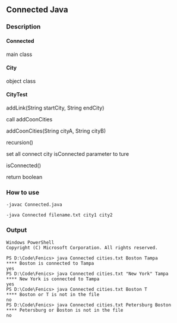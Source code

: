 ## Connected Java

### Description

#### Connected
main class 


#### City
object class

#### CityTest
addLink(String startCity, String endCity)

call addCoonCities

addCoonCities(String cityA, String cityB)


recursion()

set all connect city isConnected parameter to ture

isConnected()

return boolean 

### How to use
```
-javac Connected.java

-java Connected filename.txt city1 city2
```

### Output

```
Windows PowerShell
Copyright (C) Microsoft Corporation. All rights reserved.

PS D:\Code\Fenics> java Connected cities.txt Boston Tampa
**** Boston is connected to Tampa
yes
PS D:\Code\Fenics> java Connected cities.txt "New York" Tampa
**** New York is connected to Tampa
yes
PS D:\Code\Fenics> java Connected cities.txt Boston T
**** Boston or T is not in the file
no
PS D:\Code\Fenics> java Connected cities.txt Petersburg Boston
**** Petersburg or Boston is not in the file
no
```